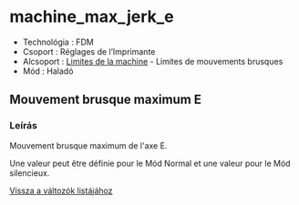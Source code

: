 # machine\_max\_jerk\_e

* Technológia : FDM
* Csoport : Réglages de l’Imprimante
* Alcsoport : [Limites de la machine](../../beallitasok/printer_settings.md#limites-de-la-machine) - Limites de mouvements brusques
* Mód : Haladó

## Mouvement brusque maximum E

### Leírás

Mouvement brusque maximum de l'axe E.

Une valeur peut être définie pour le Mód Normal et une valeur pour le Mód silencieux.

[Vissza a változók listájához](/)

